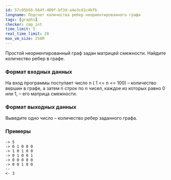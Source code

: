 ```yaml
---
id: 57c05b56-564f-409f-bf3d-a4e3cd1c4bfb
longname: Подсчет количества ребер неориентированного графа
tags: [graphs]
checker: cmp_int
time_limit: 5
real_time_limit: 20
max_vm_size: 256M
---
```


Простой неориентированный граф задан матрицей смежности. Найдите количество ребер в графе.

### Формат входных данных

На вход программы поступает число n ( 1 <= n <= 100) – количество вершин в графе, а затем n строк по n чисел, каждое из которых равно 0 или 1, – его матрица смежности.

### Формат выходных данных

Выведите одно число – количество ребер заданного графа.

### Примеры

```
-> 5
-> 0 1 0 0 0
-> 1 0 1 0 0
-> 0 1 0 0 1
-> 0 0 0 0 0
-> 0 0 1 0 0
--
<- 3
```
